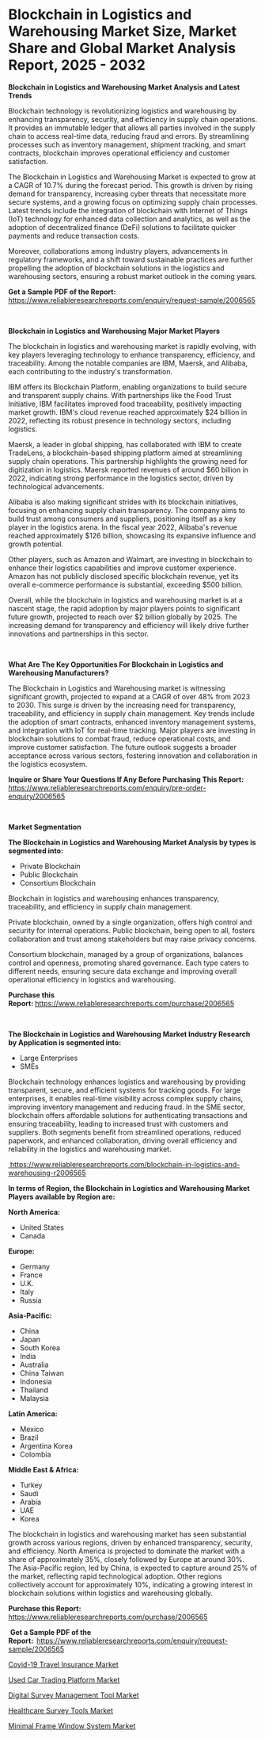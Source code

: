 <p><h1>Blockchain in Logistics and Warehousing Market Size, Market Share and Global Market Analysis Report, 2025 - 2032</h1></p><p><strong>Blockchain in Logistics and Warehousing Market Analysis and Latest Trends</strong></p>
<p><p>Blockchain technology is revolutionizing logistics and warehousing by enhancing transparency, security, and efficiency in supply chain operations. It provides an immutable ledger that allows all parties involved in the supply chain to access real-time data, reducing fraud and errors. By streamlining processes such as inventory management, shipment tracking, and smart contracts, blockchain improves operational efficiency and customer satisfaction.</p><p>The Blockchain in Logistics and Warehousing Market is expected to grow at a CAGR of 10.7% during the forecast period. This growth is driven by rising demand for transparency, increasing cyber threats that necessitate more secure systems, and a growing focus on optimizing supply chain processes. Latest trends include the integration of blockchain with Internet of Things (IoT) technology for enhanced data collection and analytics, as well as the adoption of decentralized finance (DeFi) solutions to facilitate quicker payments and reduce transaction costs.</p><p>Moreover, collaborations among industry players, advancements in regulatory frameworks, and a shift toward sustainable practices are further propelling the adoption of blockchain solutions in the logistics and warehousing sectors, ensuring a robust market outlook in the coming years.</p></p>
<p><strong>Get a Sample PDF of the Report:&nbsp;</strong> <a href="https://www.reliableresearchreports.com/enquiry/request-sample/2006565?utm_campaign=24&utm_medium=2&utm_source=Github&utm_content=ia&utm_term=11032025&utm_id=blockchain-in-logistics-and-warehousing">https://www.reliableresearchreports.com/enquiry/request-sample/2006565</a></p>
<p>&nbsp;</p>
<p><strong>Blockchain in Logistics and Warehousing Major Market Players</strong></p>
<p><p>The blockchain in logistics and warehousing market is rapidly evolving, with key players leveraging technology to enhance transparency, efficiency, and traceability. Among the notable companies are IBM, Maersk, and Alibaba, each contributing to the industry's transformation.</p><p>IBM offers its Blockchain Platform, enabling organizations to build secure and transparent supply chains. With partnerships like the Food Trust Initiative, IBM facilitates improved food traceability, positively impacting market growth. IBM's cloud revenue reached approximately $24 billion in 2022, reflecting its robust presence in technology sectors, including logistics.</p><p>Maersk, a leader in global shipping, has collaborated with IBM to create TradeLens, a blockchain-based shipping platform aimed at streamlining supply chain operations. This partnership highlights the growing need for digitization in logistics. Maersk reported revenues of around $60 billion in 2022, indicating strong performance in the logistics sector, driven by technological advancements.</p><p>Alibaba is also making significant strides with its blockchain initiatives, focusing on enhancing supply chain transparency. The company aims to build trust among consumers and suppliers, positioning itself as a key player in the logistics arena. In the fiscal year 2022, Alibaba's revenue reached approximately $126 billion, showcasing its expansive influence and growth potential.</p><p>Other players, such as Amazon and Walmart, are investing in blockchain to enhance their logistics capabilities and improve customer experience. Amazon has not publicly disclosed specific blockchain revenue, yet its overall e-commerce performance is substantial, exceeding $500 billion.</p><p>Overall, while the blockchain in logistics and warehousing market is at a nascent stage, the rapid adoption by major players points to significant future growth, projected to reach over $2 billion globally by 2025. The increasing demand for transparency and efficiency will likely drive further innovations and partnerships in this sector.</p></p>
<p>&nbsp;</p>
<p><strong>What Are The Key Opportunities For Blockchain in Logistics and Warehousing Manufacturers?</strong></p>
<p><p>The Blockchain in Logistics and Warehousing market is witnessing significant growth, projected to expand at a CAGR of over 48% from 2023 to 2030. This surge is driven by the increasing need for transparency, traceability, and efficiency in supply chain management. Key trends include the adoption of smart contracts, enhanced inventory management systems, and integration with IoT for real-time tracking. Major players are investing in blockchain solutions to combat fraud, reduce operational costs, and improve customer satisfaction. The future outlook suggests a broader acceptance across various sectors, fostering innovation and collaboration in the logistics ecosystem.</p></p>
<p><strong>Inquire or Share Your Questions If Any Before Purchasing This Report:</strong> <a href="https://www.reliableresearchreports.com/enquiry/pre-order-enquiry/2006565?utm_campaign=24&utm_medium=2&utm_source=Github&utm_content=ia&utm_term=11032025&utm_id=blockchain-in-logistics-and-warehousing">https://www.reliableresearchreports.com/enquiry/pre-order-enquiry/2006565</a></p>
<p>&nbsp;</p>
<p><strong>Market Segmentation</strong></p>
<p><strong>The Blockchain in Logistics and Warehousing Market Analysis by types is segmented into:</strong></p>
<p><ul><li>Private Blockchain</li><li>Public Blockchain</li><li>Consortium Blockchain</li></ul></p>
<p><p>Blockchain in logistics and warehousing enhances transparency, traceability, and efficiency in supply chain management. </p><p>Private blockchain, owned by a single organization, offers high control and security for internal operations. Public blockchain, being open to all, fosters collaboration and trust among stakeholders but may raise privacy concerns. </p><p>Consortium blockchain, managed by a group of organizations, balances control and openness, promoting shared governance. Each type caters to different needs, ensuring secure data exchange and improving overall operational efficiency in logistics and warehousing.</p></p>
<p><strong>Purchase this Report:&nbsp;</strong><a href="https://www.reliableresearchreports.com/purchase/2006565?utm_campaign=24&utm_medium=2&utm_source=Github&utm_content=ia&utm_term=11032025&utm_id=blockchain-in-logistics-and-warehousing">https://www.reliableresearchreports.com/purchase/2006565</a></p>
<p>&nbsp;</p>
<p><strong>The Blockchain in Logistics and Warehousing Market Industry Research by Application is segmented into:</strong></p>
<p><ul><li>Large Enterprises</li><li>SMEs</li></ul></p>
<p><p>Blockchain technology enhances logistics and warehousing by providing transparent, secure, and efficient systems for tracking goods. For large enterprises, it enables real-time visibility across complex supply chains, improving inventory management and reducing fraud. In the SME sector, blockchain offers affordable solutions for authenticating transactions and ensuring traceability, leading to increased trust with customers and suppliers. Both segments benefit from streamlined operations, reduced paperwork, and enhanced collaboration, driving overall efficiency and reliability in the logistics and warehousing market.</p></p>
<p><a href="https://www.reliableresearchreports.com/blockchain-in-logistics-and-warehousing-r2006565?utm_campaign=24&utm_medium=2&utm_source=Github&utm_content=ia&utm_term=11032025&utm_id=blockchain-in-logistics-and-warehousing">&nbsp;https://www.reliableresearchreports.com/blockchain-in-logistics-and-warehousing-r2006565</a></p>
<p><strong>In terms of Region, the Blockchain in Logistics and Warehousing Market Players available by Region are:</strong></p>
<p>
    <p> <strong> North America: </strong>
        <ul>
            <li>United States</li>
            <li>Canada</li>
        </ul>
        </p> 
    <p> <strong> Europe: </strong>
        <ul>
            <li>Germany</li>
            <li>France</li>
            <li>U.K.</li>
            <li>Italy</li>
            <li>Russia</li>
        </ul>
        </p> 
    <p> <strong> Asia-Pacific: </strong>
        <ul>
            <li>China</li>
            <li>Japan</li>
            <li>South Korea</li>
            <li>India</li>
            <li>Australia</li>
            <li>China Taiwan</li>
            <li>Indonesia</li>
            <li>Thailand</li>
            <li>Malaysia</li>
        </ul>
        </p> 
    <p> <strong> Latin America: </strong>
        <ul>
            <li>Mexico</li>
            <li>Brazil</li>
            <li>Argentina Korea</li>
            <li>Colombia</li>
        </ul>
        </p> 
    <p> <strong> Middle East & Africa: </strong>
        <ul>
            <li>Turkey</li>
            <li>Saudi</li>
            <li>Arabia</li>
            <li>UAE</li>
            <li>Korea</li>
        </ul>
    </p>
    </p>
<p><p>The blockchain in logistics and warehousing market has seen substantial growth across various regions, driven by enhanced transparency, security, and efficiency. North America is projected to dominate the market with a share of approximately 35%, closely followed by Europe at around 30%. The Asia-Pacific region, led by China, is expected to capture around 25% of the market, reflecting rapid technological adoption. Other regions collectively account for approximately 10%, indicating a growing interest in blockchain solutions within logistics and warehousing globally.</p></p>
<p><strong>Purchase this Report: </strong><a href="https://www.reliableresearchreports.com/purchase/2006565?utm_campaign=24&utm_medium=2&utm_source=Github&utm_content=ia&utm_term=11032025&utm_id=blockchain-in-logistics-and-warehousing">https://www.reliableresearchreports.com/purchase/2006565</a></p>
<p>&nbsp;<strong>Get a Sample PDF of the Report:&nbsp;&nbsp;</strong><a href="https://www.reliableresearchreports.com/enquiry/request-sample/2006565?utm_campaign=24&utm_medium=2&utm_source=Github&utm_content=ia&utm_term=11032025&utm_id=blockchain-in-logistics-and-warehousing">https://www.reliableresearchreports.com/enquiry/request-sample/2006565</a></p>
<p><strong></strong></p>
<p><p><a href="https://github.com/supashcriana/Market-Research-Report-List-1/blob/main/covid-19-travel-insurance-market.md?utm_campaign=24&utm_medium=2&utm_source=Github&utm_content=ia&utm_term=11032025&utm_id=blockchain-in-logistics-and-warehousing">Covid-19 Travel Insurance Market</a></p><p><a href="https://github.com/joubehobock75/Market-Research-Report-List-1/blob/main/used-car-trading-platform-market.md?utm_campaign=24&utm_medium=2&utm_source=Github&utm_content=ia&utm_term=11032025&utm_id=blockchain-in-logistics-and-warehousing">Used Car Trading Platform Market</a></p><p><a href="https://github.com/puhakhommabh/Market-Research-Report-List-1/blob/main/digital-survey-management-tool-market.md?utm_campaign=24&utm_medium=2&utm_source=Github&utm_content=ia&utm_term=11032025&utm_id=blockchain-in-logistics-and-warehousing">Digital Survey Management Tool Market</a></p><p><a href="https://github.com/mynaoanes/Market-Research-Report-List-1/blob/main/healthcare-survey-tools-market.md?utm_campaign=24&utm_medium=2&utm_source=Github&utm_content=ia&utm_term=11032025&utm_id=blockchain-in-logistics-and-warehousing">Healthcare Survey Tools Market</a></p><p><a href="https://github.com/ozolsgasko02/Market-Research-Report-List-1/blob/main/minimal-frame-window-system-market.md?utm_campaign=24&utm_medium=2&utm_source=Github&utm_content=ia&utm_term=11032025&utm_id=blockchain-in-logistics-and-warehousing">Minimal Frame Window System Market</a></p></p>